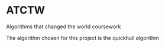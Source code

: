 # ATCTW
Algorithms that changed the world coursework

The algorithm chosen for this project is the quickhull algorithm
